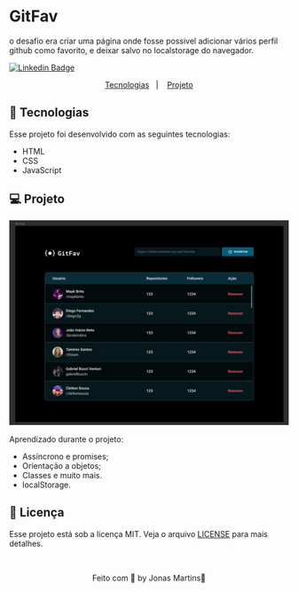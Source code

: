 # GitFav
 
 o desafio era criar uma página onde fosse possivel adicionar vários perfil github como favorito, e deixar salvo no localstorage do navegador.

[![Linkedin Badge](https://img.shields.io/badge/-JonasMartins-blue?style=flat-square&logo=Linkedin&logoColor=white&link=https://https://www.linkedin.com/in/jonas-martins-950a30184/)](https://www.linkedin.com/in/jonas-martins-950a30184/)

 <p align="center">
  <a href="#-tecnologias">Tecnologias</a>&nbsp;&nbsp;&nbsp;|&nbsp;&nbsp;&nbsp;
  <a href="#-projeto">Projeto</a>
  
</p>


## 🚀 Tecnologias

Esse projeto foi desenvolvido com as seguintes tecnologias:

- HTML
- CSS
- JavaScript


## 💻 Projeto

![image](.github/gitfav.png)


Aprendizado durante o projeto:

- Assíncrono e promises;
- Orientação a objetos;
- Classes e muito mais.
- localStorage.



 ## 📝 Licença

Esse projeto está sob a licença MIT. Veja o arquivo [LICENSE](LICENSE.md) para mais detalhes.

&nbsp;

<p align="center">Feito com 💜 by Jonas Martins👋</p>


